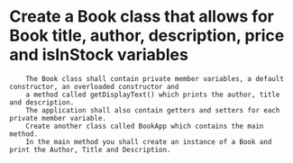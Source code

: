 # Create a Book class that allows for Book title, author, description, price and isInStock variables

        The Book class shall contain private member variables, a default constructor, an overloaded constructor and 
        a method called getDisplayText() which prints the author, title and description.
        The application shall also contain getters and setters for each private member variable.
        Create another class called BookApp which contains the main method. 
        In the main method you shall create an instance of a Book and print the Author, Title and Description.
